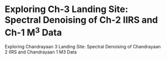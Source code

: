 # Exploring Ch-3 Landing Site: Spectral Denoising of Ch-2 IIRS and Ch-1 M$^3$ Data
Exploring Chandrayaan 3 Landing Site: Spectral Denoising of Chandrayaan 2 IIRS and Chandrayaan 1 M3 Data
